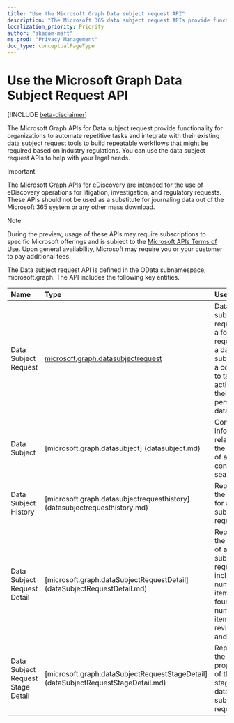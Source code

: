 ```yaml
---
title: "Use the Microsoft Graph Data subject request API"
description: "The Microsoft 365 data subject request APIs provide functionality for organizations to automate repetitive tasks and integrate with their existing data subject request tools to build a repeatable workflows that might be required based on industry regulations. You can use the Data subject request APIs to help with your legal needs."
localization_priority: Priority
author: "skadam-msft"
ms.prod: "Privacy Management"
doc_type: conceptualPageType
---
```


# Use the Microsoft Graph Data Subject Request API

[!INCLUDE [beta-disclaimer](../../includes/beta-disclaimer.md)]

The Microsoft Graph APIs for Data subject request provide functionality for organizations to automate repetitive tasks and integrate with their existing data subject request tools to build repeatable workflows that might be required based on industry regulations. You can use the data subject request APIs to help with your legal needs.

> [!IMPORTANT]
> The Microsoft Graph APIs for eDiscovery are intended for the use of eDiscovery operations for litigation, investigation, and regulatory requests. These APIs should not be used as a substitute for journaling data out of the Microsoft 365 system or any other mass download.

> [!NOTE]
> During the preview, usage of these APIs may require subscriptions to specific Microsoft offerings and is subject to the [Microsoft APIs Terms of Use](/legal/microsoft-apis/terms-of-use?context=graph%252fcontext).  Upon general availability, Microsoft may require you or your customer to pay additional fees.
>
> 

The Data subject request API is defined in the OData subnamespace, microsoft.graph. The API includes the following key entities.

| Name | Type       | Use case |
|:-|:-|:-|
| Data Subject Request | [microsoft.graph.datasubjectrequest](datasubjectrequest.md) | Data subject request is a formal request by a data subject to a controller to take an action on their personal data. |
| Data Subject | [microsoft.graph.datasubject] (datasubject.md) | Contains information related to the subject of a content search. |
| Data Subject History | [microsoft.graph.datasubjectrequesthistory] (datasubjectrequesthistory.md) | Represents the history for a data subject request. |
| Data Subject Request Detail | [microsoft.graph.dataSubjectRequestDetail] (dataSubjectRequestDetail.md) | Represents the details of a data subject request, including number of items found, number of items reviewed, and so on. |
| Data Subject Request Stage Detail | [microsoft.graph.dataSubjectRequestStageDetail] (dataSubjectRequestStageDetail.md) | Represents the properties of the stages of a data subject request. |




